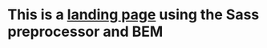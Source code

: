 # This is a [landing page]( https://lidasharova.github.io/Sass_Landing/) using the Sass preprocessor and BEM
